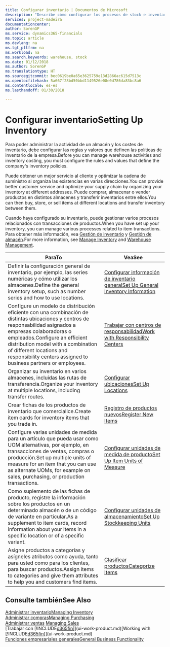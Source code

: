 ```yaml
---
title: Configurar inventario | Documentos de Microsoft
description: "Describe cómo configurar los procesos de stock e inventario, incluidas las rutas de transferencia y ubicaciones, como los almacenes."
services: project-madeira
documentationcenter: 
author: SorenGP
ms.service: dynamics365-financials
ms.topic: article
ms.devlang: na
ms.tgt_pltfrm: na
ms.workload: na
ms.search.keywords: warehouse, stock
ms.date: 01/12/2018
ms.author: SorenGP
ms.translationtype: HT
ms.sourcegitcommit: bec0619be0a65e3625759e13d2866ac615d7513c
ms.openlocfilehash: 5a667f28bd50bbd1149526e08e0d786da83bc8a6
ms.contentlocale: es-es
ms.lasthandoff: 01/30/2018

---
```

# <a name="setting-up-inventory"></a><span data-ttu-id="7c493-103">Configurar inventario</span><span class="sxs-lookup"><span data-stu-id="7c493-103">Setting Up Inventory</span></span>
<span data-ttu-id="7c493-104">Para poder administrar la actividad de un almacén y los costes de inventario, debe configurar las reglas y valores que definen las políticas de inventario de la empresa.</span><span class="sxs-lookup"><span data-stu-id="7c493-104">Before you can manage warehouse activities and inventory costing, you must configure the rules and values that define the company's inventory policies.</span></span>

<span data-ttu-id="7c493-105">Puede obtener un mejor servicio al cliente y optimizar la cadena de suministro si organiza las existencias en varias direcciones.</span><span class="sxs-lookup"><span data-stu-id="7c493-105">You can provide better customer service and optimize your supply chain by organizing your inventory at different addresses.</span></span> <span data-ttu-id="7c493-106">Puede comprar, almacenar o vender productos en distintos almacenes y transferir inventarios entre ellos.</span><span class="sxs-lookup"><span data-stu-id="7c493-106">You can then buy, store, or sell items at different locations and transfer inventory between them.</span></span>

<span data-ttu-id="7c493-107">Cuando haya configurado su inventario, puede gestionar varios procesos relacionados con transacciones de productos.</span><span class="sxs-lookup"><span data-stu-id="7c493-107">When you have set up your inventory, you can manage various processes related to item transactions.</span></span> <span data-ttu-id="7c493-108">Para obtener más información, vea [Gestión de inventario](inventory-manage-inventory.md) y [Gestión de almacén](warehouse-manage-warehouse.md).</span><span class="sxs-lookup"><span data-stu-id="7c493-108">For more information, see [Manage Inventory](inventory-manage-inventory.md) and [Warehouse Management](warehouse-manage-warehouse.md).</span></span>

| <span data-ttu-id="7c493-109">Para</span><span class="sxs-lookup"><span data-stu-id="7c493-109">To</span></span> | <span data-ttu-id="7c493-110">Vea</span><span class="sxs-lookup"><span data-stu-id="7c493-110">See</span></span> |
| --- | --- |
| <span data-ttu-id="7c493-111">Definir la configuración general de inventario, por ejemplo, las series numéricas y cómo utilizar los almacenes.</span><span class="sxs-lookup"><span data-stu-id="7c493-111">Define the general inventory setup, such as number series and how to use locations.</span></span> |[<span data-ttu-id="7c493-112">Configurar información de inventario general</span><span class="sxs-lookup"><span data-stu-id="7c493-112">Set Up General Inventory Information</span></span>](inventory-how-setup-general.md) |
|<span data-ttu-id="7c493-113">Configure un modelo de distribución eficiente con una combinación de distintas ubicaciones y centros de responsabilidad asignados a empresas colaboradoras o empleados.</span><span class="sxs-lookup"><span data-stu-id="7c493-113">Configure an efficient distribution model with a combination of different locations and responsibility centers assigned to business partners or employees.</span></span>|[<span data-ttu-id="7c493-114">Trabajar con centros de responsabilidad</span><span class="sxs-lookup"><span data-stu-id="7c493-114">Work with Responsibility Centers</span></span>](inventory-responsibility-centers.md)|
| <span data-ttu-id="7c493-115">Organizar su inventario en varios almacenes, incluidas las rutas de transferencia.</span><span class="sxs-lookup"><span data-stu-id="7c493-115">Organize your inventory at multiple locations, including transfer routes.</span></span> |[<span data-ttu-id="7c493-116">Configurar ubicaciones</span><span class="sxs-lookup"><span data-stu-id="7c493-116">Set Up Locations</span></span>](inventory-how-register-new-items.md) |
| <span data-ttu-id="7c493-117">Crear fichas de los productos de inventario que comercialice.</span><span class="sxs-lookup"><span data-stu-id="7c493-117">Create item cards for inventory items that you trade in.</span></span> |[<span data-ttu-id="7c493-118">Registro de productos nuevos</span><span class="sxs-lookup"><span data-stu-id="7c493-118">Register New Items</span></span>](inventory-how-register-new-items.md) |
|<span data-ttu-id="7c493-119">Configure varias unidades de medida para un artículo que pueda usar como UOM alternativas, por ejemplo, en transacciones de ventas, compras o producción.</span><span class="sxs-lookup"><span data-stu-id="7c493-119">Set up multiple units of measure for an item that you can use as alternate UOMs, for example on sales, purchasing, or production transactions.</span></span>|[<span data-ttu-id="7c493-120">Configurar unidades de medida de producto</span><span class="sxs-lookup"><span data-stu-id="7c493-120">Set Up Item Units of Measure</span></span>](inventory-how-setup-units-of-measure.md)|
|<span data-ttu-id="7c493-121">Como suplemento de las fichas de producto, registre la información sobre los productos en un determinado almacén o de un código de variante en particular.</span><span class="sxs-lookup"><span data-stu-id="7c493-121">As a supplement to item cards, record information about your items in a specific location or of a specific variant.</span></span>|[<span data-ttu-id="7c493-122">Configurar unidades de almacenamiento</span><span class="sxs-lookup"><span data-stu-id="7c493-122">Set Up Stockkeeping Units</span></span>](inventory-how-to-set-up-stockkeeping-units.md)|
| <span data-ttu-id="7c493-123">Asigne productos a categorías y asígneles atributos como ayuda, tanto para usted como para los clientes, para buscar productos.</span><span class="sxs-lookup"><span data-stu-id="7c493-123">Assign items to categories and give them attributes to help you and customers find items.</span></span> |[<span data-ttu-id="7c493-124">Clasificar productos</span><span class="sxs-lookup"><span data-stu-id="7c493-124">Categorize Items</span></span>](inventory-how-categorize-items.md) |

## <a name="see-also"></a><span data-ttu-id="7c493-125">Consulte también</span><span class="sxs-lookup"><span data-stu-id="7c493-125">See Also</span></span>
[<span data-ttu-id="7c493-126">Administrar inventario</span><span class="sxs-lookup"><span data-stu-id="7c493-126">Managing Inventory</span></span>](inventory-manage-inventory.md)  
[<span data-ttu-id="7c493-127">Administrar compras</span><span class="sxs-lookup"><span data-stu-id="7c493-127">Managing Purchasing</span></span>](purchasing-manage-purchasing.md)  
<span data-ttu-id="7c493-128">[Administrar ventas](sales-manage-sales.md)  </span><span class="sxs-lookup"><span data-stu-id="7c493-128">[Managing Sales](sales-manage-sales.md)  </span></span>  
<span data-ttu-id="7c493-129">[Trabajar con [!INCLUDE[d365fin](includes/d365fin_md.md)]](ui-work-product.md)</span><span class="sxs-lookup"><span data-stu-id="7c493-129">[Working with [!INCLUDE[d365fin](includes/d365fin_md.md)]](ui-work-product.md)</span></span>  
[<span data-ttu-id="7c493-130">Funciones empresariales generales</span><span class="sxs-lookup"><span data-stu-id="7c493-130">General Business Functionality</span></span>](ui-across-business-areas.md)

